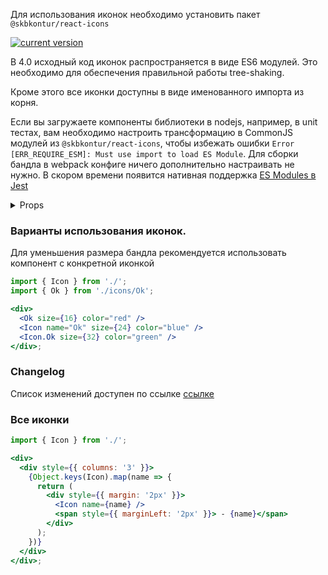 Для использования иконок необходимо установить пакет `@skbkontur/react-icons`

[![current version](https://img.shields.io/npm/v/@skbkontur/react-icons)](https://npmjs.com/package/@skbkontur/react-icons)

В 4.0 исходный код иконок распространяется в виде ES6 модулей. Это необходимо для обеспечения правильной работы tree-shaking.

Кроме этого все иконки доступны в виде именованного импорта из корня.

Если вы загружаете компоненты библиотеки в nodejs, например, в unit тестах, вам необходимо настроить трансформацию в CommonJS модулей из `@skbkontur/react-icons`, чтобы избежать ошибки `Error [ERR_REQUIRE_ESM]: Must use import to load ES Module`. Для сборки бандла в webpack конфиге ничего дополнительно настраивать не нужно. В скором времени появится нативная поддержка [ES Modules в Jest](https://jestjs.io/blog/2020/01/21/jest-25.html#ecmascript-modules-support)

<details><summary>Props</summary>

```ts
type IconProps = {
  color?: string;
  name: IconName; // только для компонента Icon
  size?: number | string;
};

type IconName =
  | 'Menu'
  | 'Add'
  | 'ArchivePack'
  | 'ArchiveUnpack'
  | 'Attach'
  | 'Baby'
  | 'Backward'
  | 'BarcodeScanner'
  | 'Briefcase'
  | 'Calculator'
  | 'Calendar'
  | 'Card'
  | 'Certificate'
  | 'Clear'
  | ... 218 more ...
  | 'Infiniti';
```

</details>

### Варианты использования иконок.

Для уменьшения размера бандла рекомендуется использовать компонент с конкретной иконкой

```jsx
import { Icon } from './';
import { Ok } from './icons/Ok';

<div>
  <Ok size={16} color="red" />
  <Icon name="Ok" size={24} color="blue" />
  <Icon.Ok size={32} color="green" />
</div>;
```

### Changelog

Список изменений доступен по ссылке [ссылке](https://git.skbkontur.ru/ui/ui-helpers/blob/master/packages/react-icons/CHANGELOG.md)

### Все иконки

```jsx
import { Icon } from './';

<div>
  <div style={{ columns: '3' }}>
    {Object.keys(Icon).map(name => {
      return (
        <div style={{ margin: '2px' }}>
          <Icon name={name} />
          <span style={{ marginLeft: '2px' }}> - {name}</span>
        </div>
      );
    })}
  </div>
</div>;
```
